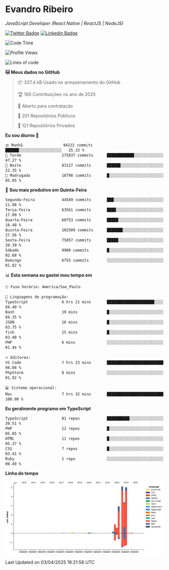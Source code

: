 # Evandro **Ribeiro**

*JavaScript Developer (React Native | ReactJS | NodeJS)*

[![Twitter Badge](https://img.shields.io/badge/-@ribeiroevandro-201B2D?style=flat-square&labelColor=201B2D&logo=twitter&logoColor=white&link=https://twitter.com/ribeiroevandro)](https://twitter.com/ribeiroevandro) 
[![Linkedin Badge](https://img.shields.io/badge/-Evandro%20Ribeiro-201B2D?style=flat-square&logo=Linkedin&logoColor=white&link=https://www.linkedin.com/in/ribeiroevandro)](https://www.linkedin.com/in/ribeiroevandro) 


<!--START_SECTION:waka-->
![Code Time](http://img.shields.io/badge/Code%20Time-4%2C356%20hrs%2032%20mins-blue)

![Profile Views](http://img.shields.io/badge/Visualizac%C3%B5es%20do%20perfil-0-blue)

![Lines of code](https://img.shields.io/badge/Desde%20o%20Hello%20World%20eu%20escrevi-184.9%20million%20linhas%20de%20c%C3%B3digo-blue)

**🐱 Meus dados no GitHub** 

> 📦 337.4 kB Usado no armazenamento do GitHub 
 > 
> 🏆 169 Contribuições no ano de 2025
 > 
> 💼 Aberto para contratação
 > 
> 📜 201 Repositórios Públicos 
 > 
> 🔑 121 Repositórios Privados 
 > 
**Eu sou diurno 🐤** 

```text
🌞 Manhã                  94222 commits       ██████░░░░░░░░░░░░░░░░░░░   25.33 % 
🌆 Tarde                  175837 commits      ████████████░░░░░░░░░░░░░   47.27 % 
🌃 Noite                  83127 commits       ██████░░░░░░░░░░░░░░░░░░░   22.35 % 
🌙 Madrugada              18798 commits       █░░░░░░░░░░░░░░░░░░░░░░░░   05.05 % 
```
📅 **Sou mais produtivo em Quinta-Feira** 

```text
Segunda-Feira            44569 commits       ███░░░░░░░░░░░░░░░░░░░░░░   11.98 % 
Terça-Feira              63561 commits       ████░░░░░░░░░░░░░░░░░░░░░   17.09 % 
Quarta-Feira             68753 commits       █████░░░░░░░░░░░░░░░░░░░░   18.48 % 
Quinta-Feira             102509 commits      ███████░░░░░░░░░░░░░░░░░░   27.56 % 
Sexta-Feira              75857 commits       █████░░░░░░░░░░░░░░░░░░░░   20.39 % 
Sábado                   9980 commits        █░░░░░░░░░░░░░░░░░░░░░░░░   02.68 % 
Domingo                  6755 commits        ░░░░░░░░░░░░░░░░░░░░░░░░░   01.82 % 
```


📊 **Esta semana eu gastei meu tempo em** 

```text
🕑︎ Fuso horário: America/Sao_Paulo

💬 Linguagens de programação: 
TypeScript               6 hrs 21 mins       █████████████████████░░░░   84.40 % 
Bash                     19 mins             █░░░░░░░░░░░░░░░░░░░░░░░░   04.35 % 
JSON                     16 mins             █░░░░░░░░░░░░░░░░░░░░░░░░   03.75 % 
fish                     15 mins             █░░░░░░░░░░░░░░░░░░░░░░░░   03.40 % 
PHP                      6 mins              ░░░░░░░░░░░░░░░░░░░░░░░░░   01.44 % 

🔥 Editores: 
VS Code                  7 hrs 23 mins       █████████████████████████   98.08 % 
PhpStorm                 8 mins              ░░░░░░░░░░░░░░░░░░░░░░░░░   01.92 % 

💻 Sistema operacional: 
Mac                      7 hrs 32 mins       █████████████████████████   100.00 % 
```

**Eu geralmente programo em TypeScript** 

```text
TypeScript               81 repos            ██████████░░░░░░░░░░░░░░░   39.51 % 
PHP                      12 repos            █░░░░░░░░░░░░░░░░░░░░░░░░   05.85 % 
HTML                     11 repos            █░░░░░░░░░░░░░░░░░░░░░░░░   05.37 % 
CSS                      7 repos             █░░░░░░░░░░░░░░░░░░░░░░░░   03.41 % 
Ruby                     1 repo              ░░░░░░░░░░░░░░░░░░░░░░░░░   00.49 % 
```



**Linha do tempo**

![Lines of Code chart](https://raw.githubusercontent.com/ribeiroevandro/ribeiroevandro/main/assets/bar_graph.png)


 Last Updated on 03/04/2025 19:21:56 UTC
<!--END_SECTION:waka-->
